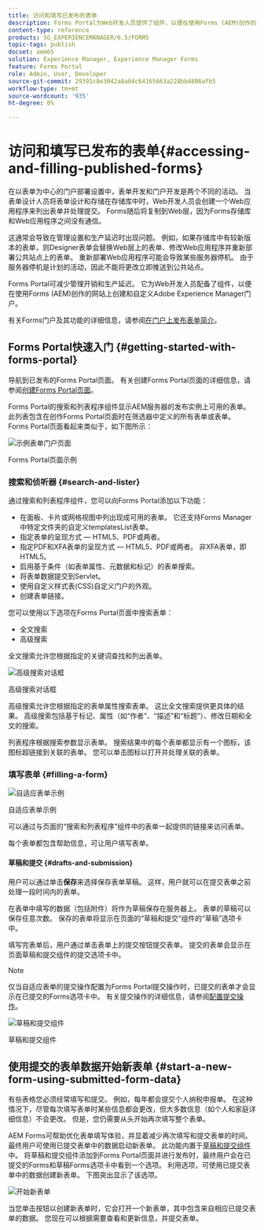 ```yaml
---
title: 访问和填写已发布的表单
description: Forms Portal为Web开发人员提供了组件，以便在使用Forms (AEM)创作的网站上创建和自定义Adobe Experience Manager Portal。
content-type: reference
products: SG_EXPERIENCEMANAGER/6.5/FORMS
topic-tags: publish
docset: aem65
solution: Experience Manager, Experience Manager Forms
feature: Forms Portal
role: Admin, User, Developer
source-git-commit: 29391c8e3042a8a04c64165663a228bb4886afb5
workflow-type: tm+mt
source-wordcount: '935'
ht-degree: 0%

---
```


# 访问和填写已发布的表单{#accessing-and-filling-published-forms}

在以表单为中心的门户部署设置中，表单开发和门户开发是两个不同的活动。 当表单设计人员将表单设计和存储在存储库中时，Web开发人员会创建一个Web应用程序来列出表单并处理提交。 Forms随后将复制到Web层，因为Forms存储库和Web应用程序之间没有通信。

这通常会导致在管理设置和生产延迟时出现问题。 例如，如果存储库中有较新版本的表单，则Designer表单会替换Web层上的表单、修改Web应用程序并重新部署公共站点上的表单。 重新部署Web应用程序可能会导致某些服务器停机。 由于服务器停机是计划的活动，因此不能将更改立即推送到公共站点。

Forms Portal可减少管理开销和生产延迟。 它为Web开发人员配备了组件，以便在使用Forms (AEM)创作的网站上创建和自定义Adobe Experience Manager门户。

有关Forms门户及其功能的详细信息，请参阅[在门户上发布表单简介](/help/forms/using/introduction-publishing-forms.md)。

## Forms Portal快速入门 {#getting-started-with-forms-portal}

导航到已发布的Forms Portal页面。 有关创建Forms Portal页面的详细信息，请参阅[创建Forms Portal页面](../../forms/using/creating-form-portal-page.md)。

Forms Portal的搜索和列表程序组件显示AEM服务器的发布实例上可用的表单。 此列表包含在创作Forms Portal页面时在筛选器中定义的所有表单或表单。 Forms Portal页面看起来类似于，如下图所示：

![示例表单门户页面](assets/forms-portal-page.png)

Forms Portal页面示例

### 搜索和侦听器 {#search-and-lister}

通过搜索和列表程序组件，您可以向Forms Portal添加以下功能：

* 在面板、卡片或网格视图中列出现成可用的表单。 它还支持Forms Manager中特定文件夹的自定义templatesList表单。
* 指定表单的呈现方式 — HTML5、PDF或两者。
* 指定PDF和XFA表单的呈现方式 — HTML5、PDF或两者。 非XFA表单，即HTML5。
* 启用基于条件（如表单属性、元数据和标记）的表单搜索。
* 将表单数据提交到Servlet。
* 使用自定义样式表(CSS)自定义门户的外观。
* 创建表单链接。

您可以使用以下选项在Forms Portal页面中搜索表单：

* 全文搜索
* 高级搜索

全文搜索允许您根据指定的关键词查找和列出表单。

![高级搜索对话框](assets/search-panel.png)

高级搜索对话框

高级搜索允许您根据指定的表单属性搜索表单。 这比全文搜索提供更具体的结果。 高级搜索包括基于标记、属性（如“作者”、“描述”和“标题”）、修改日期和全文的搜索。

列表程序根据搜索参数显示表单。 搜索结果中的每个表单都显示有一个图标，该图标超链接到关联的表单。 您可以单击图标以打开并处理关联的表单。

### 填写表单 {#filling-a-form}

![自适应表单示例](assets/filling_a_form.png)

自适应表单示例

可以通过与页面的“搜索和列表程序”组件中的表单一起提供的链接来访问表单。

每个表单都包含帮助信息，可让用户填写表单。

#### 草稿和提交 {#drafts-and-submission}

用户可以通过单击&#x200B;**保存**&#x200B;来选择保存表单草稿。 这样，用户就可以在提交表单之前处理一段时间内的表单。

在表单中填写的数据（包括附件）将作为草稿保存在服务器上。 表单的草稿可以保存任意次数。 保存的表单将显示在页面的“草稿和提交”组件的“草稿”选项卡中。

填写完表单后，用户通过单击表单上的提交按钮提交表单。 提交的表单会显示在页面草稿和提交组件的提交选项卡中。

>[!NOTE]
>
>仅当自适应表单的提交操作配置为Forms Portal提交操作时，已提交的表单才会显示在已提交的Forms选项卡中。 有关提交操作的详细信息，请参阅[配置提交操作](../../forms/using/configuring-submit-actions.md)。

![草稿和提交组件](assets/draft-submission.png)

草稿和提交组件

## 使用提交的表单数据开始新表单 {#start-a-new-form-using-submitted-form-data}

有些表格您必须经常填写和提交。 例如，每年都会提交个人纳税申报单。 在这种情况下，尽管每次填写表单时某些信息都会更改，但大多数信息（如个人和家庭详细信息）不会更改。 但是，您仍需要从头开始再次填写整个表单。

AEM Forms可帮助优化表单填写体验，并显着减少再次填写和提交表单的时间。 最终用户可使用已提交表单中的数据启动新表单。 此功能内置于[草稿和提交组件](../../forms/using/draft-submission-component.md)中。 将草稿和提交组件添加到Forms Portal页面并进行发布时，最终用户会在已提交的Forms和草稿Forms选项卡中看到一个选项。 利用选项，可使用已提交表单中的数据创建新表单。 下图突出显示了该选项。

![开始新表单](assets/start-a-new-form.png)

当您单击按钮以创建新表单时，它会打开一个新表单，其中包含来自相应已提交表单的数据。 您现在可以根据需要查看和更新信息，并提交表单。
